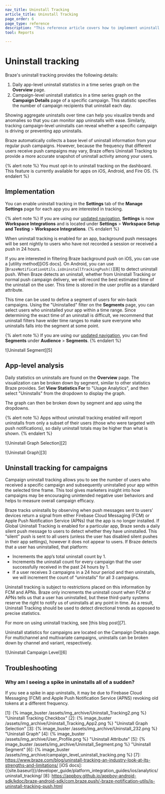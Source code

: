```yaml
---
nav_title: Uninstall Tracking
article_title: Uninstall Tracking
page_order: 6
page_type: reference
description: "This reference article covers how to implement uninstall tracking."
tool: Reports

---
```

# Uninstall tracking

Braze's uninstall tracking provides the following details:

1. Daily app-level uninstall statistics in a time series graph on the **Overview** page.
2. Campaign-level uninstall statistics in a time series graph on the **Campaign Details** page of a specific campaign. This statistic specifies the number of campaign recipients that uninstall each day.

Showing aggregate uninstalls over time can help you visualize trends and anomalies so that you can monitor app uninstalls with ease. Similarly, tracking campaign-level uninstalls can reveal whether a specific campaign is driving or preventing app uninstalls.

Braze automatically collects a base level of uninstall information from your regular push campaigns. However, because the frequency that different users receive push campaigns may vary, Braze offers Uninstall Tracking to provide a more accurate snapshot of uninstall activity among your users.

{% alert note %} You must opt-in to uninstall tracking on the dashboard. This feature is currently available for apps on iOS, Android, and Fire OS. {% endalert %}

## Implementation

You can enable uninstall tracking in the **Settings** tab of the **Manage Settings** page for each app you are interested in tracking.

{% alert note %}
If you are using our [updated navigation]({{site.baseurl}}/navigation/), **Settings** is now **Workspace Integrations** and is located under **Settings** > **Workspace Setup and Testing** > **Workspace Integrations**.
{% endalert %}

When uninstall tracking is enabled for an app, background push messages will be sent nightly to users who have not recorded a session or received a push in 24 hours. 

If you are interested in filtering Braze background push on iOS, you can use a [utility method][iOS docs]. On Android, you can use [`BrazeNotificationUtils.isUninstallTrackingPush()`][8] to detect uninstall push. When Braze detects an uninstall, whether from Uninstall Tracking or normal push campaign delivery, we will record the best estimated time of the uninstall on the user. This time is stored in the user profile as a standard attribute.

This time can be used to define a segment of users for win-back campaigns. Using the "Uninstalled" filter on the **Segments** page, you can select users who uninstalled your app within a time range. Since determining the exact time of an uninstall is difficult, we recommend that uninstall filters have wider time ranges to make sure everyone who uninstalls falls into the segment at some point.

{% alert note %}
If you are using our [updated navigation]({{site.baseurl}}/navigation/), you can find **Segments** under **Audience** > **Segments**.
{% endalert %}

![Uninstall Segment][5]

## App-level analysis

Daily statistics on uninstalls are found on the **Overview** page. The visualization can be broken down by segment, similar to other statistics Braze provides. Set **View Statistics For** to "Usage Analytics", and then select "Uninstalls" from the dropdown to display the graph.

The graph can then be broken down by segment and app using the dropdowns.

{% alert note %}
Apps without uninstall tracking enabled will report uninstalls from only a subset of their users (those who were targeted with push notifications), so daily uninstall totals may be higher than what is shown.
{% endalert %}

![Uninstall Graph Selection][2]

![Uninstall Graph][3]

## Uninstall tracking for campaigns

Campaign uninstall tracking allows you to see the number of users who received a specific campaign and subsequently uninstalled your app within the selected time frame. This tool gives marketers insight into how campaigns may be encouraging unintended negative user behaviors and helps to measure overall campaign efficacy.

Braze tracks uninstalls by observing when push messages sent to users’ devices return a signal from either Firebase Cloud Messaging (FCM) or Apple Push Notification Service (APNs) that the app is no longer installed. If Global Uninstall Tracking is enabled for a particular app, Braze sends a daily silent push message to users to detect whether they have uninstalled. This “silent” push is sent to all users (unless the user has disabled silent pushes in their app settings), however it does not appear to users. If Braze detects that a user has uninstalled, that platform:

* Increments the app’s total uninstall count by 1.
* Increments the uninstall count for every campaign that the user successfully received in the past 24 hours by 1.
* If a user receives 3 campaigns in a 24 hour period and then uninstalls, we will increment the count of “uninstalls” for all 3 campaigns.

Uninstall tracking is subject to restrictions placed on this information by FCM and APNs. Braze only increments the uninstall count when FCM or APNs tells us that a user has uninstalled, but these third-party systems reserve the right to notify us of uninstalls at any point in time. As a result, Uninstall Tracking should be used to detect directional trends as opposed to precise statistics.

For more on using uninstall tracking, see [this blog post][7].

Uninstall statistics for campaigns are located on the Campaign Details page. For multichannel and multivariate campaigns, uninstalls can be broken down by channel and variant, respectively.

![Uninstall Campaign Level][6]

## Troubleshooting

### Why am I seeing a spike in uninstalls all of a sudden?

If you see a spike in app uninstalls, it may be due to Firebase Cloud Messaging (FCM) and Apple Push Notification Service (APNS) revoking old tokens at a different frequency. 

[1]: {% image_buster /assets/img_archive/Uninstall_Tracking2.png %} "Uninstall Tracking Checkbox"
[2]: {% image_buster /assets/img_archive/Uninstall_Tracking_App2.png %} "Uninstall Graph Selection"
[3]: {% image_buster /assets/img_archive/Uninstall_232.png %} "Uninstall Graph"
[4]: {% image_buster /assets/img_archive/User_Profile.png %} "Uninstall Attribute"
[5]: {% image_buster /assets/img_archive/Uninstall_Segment.png %} "Uninstall Segment"
[6]: {% image_buster /assets/img_archive/campaign_level_uninstall_tracking.png %}
[7]: https://www.braze.com/blog/uninstall-tracking-an-industry-look-at-its-strengths-and-limitations/
[iOS docs]: {{site.baseurl}}/developer_guide/platform_integration_guides/ios/analytics/uninstall_tracking/
[8]: https://appboy.github.io/appboy-android-sdk/kdoc/braze-android-sdk/com.braze.push/-braze-notification-utils/is-uninstall-tracking-push.html
